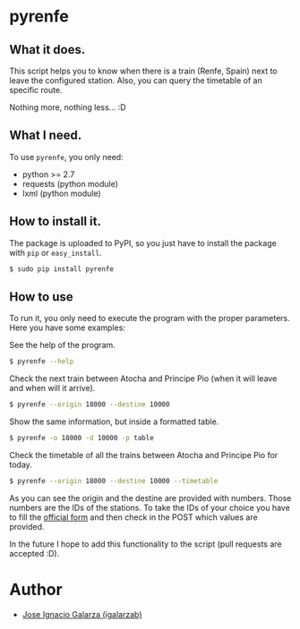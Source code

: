# pyrenfe

## What it does.

This script helps you to know when there is a train (Renfe, Spain) next to
leave the configured station. Also, you can query the timetable of an specific
route.

Nothing more, nothing less... :D


## What I need.

To use ``pyrenfe``, you only need:

* python >= 2.7
* requests (python module)
* lxml (python module)


## How to install it.

The package is uploaded to PyPI, so you just have to install the package with
``pip`` or ``easy_install``.

```sh
$ sudo pip install pyrenfe
```


## How to use

To run it, you only need to execute the program with the proper parameters.
Here you have some examples:

See the help of the program.

```sh
$ pyrenfe --help
```

Check the next train between Atocha and Principe Pio (when it will leave and
when will it arrive).

```sh
$ pyrenfe --origin 18000 --destine 10000
```

Show the same information, but inside a formatted table.

```sh
$ pyrenfe -o 18000 -d 10000 -p table
```

Check the timetable of all the trains between Atocha and Principe Pio for
today.

```sh
$ pyrenfe --origin 18000 --destine 10000 --timetable
```

As you can see the origin and the destine are provided with numbers. Those
numbers are the IDs of the stations. To take the IDs of your choice you have to
fill the [official form](http://www.renfe.com/viajeros/cercanias/madrid/index.html)
and then check in the POST which values are provided.

In the future I hope to add this functionality to the script (pull requests are
accepted :D).


# Author

* [Jose Ignacio Galarza (igalarzab)](http://github.com/igalarzab)
